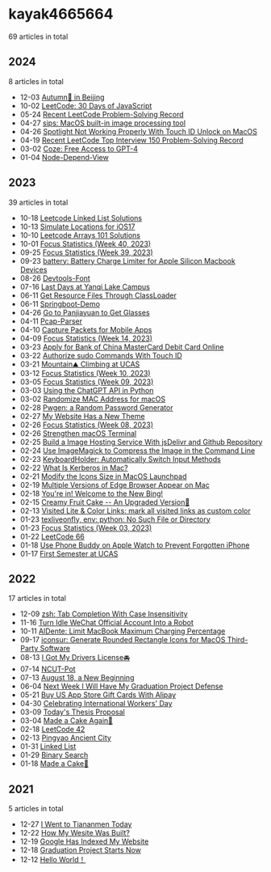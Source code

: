 # kayak4665664

69 articles in total

## 2024

8 articles in total

- 12-03 [Autumn🍂 in Beijing](https://www.kayak4665664.com/autumn-in-beijing/ "2024-12-03 21:48:48")
- 10-02 [LeetCode: 30 Days of JavaScript](https://www.kayak4665664.com/leetcode-30-days-of-javascript/ "2024-10-02 22:25:58")
- 05-24 [Recent LeetCode Problem-Solving Record](https://www.kayak4665664.com/recent-leetcode-problem-solving-record/ "2024-05-24 11:18:46")
- 04-27 [sips: MacOS built-in image processing tool](https://www.kayak4665664.com/sips-tool-in-macos/ "2024-04-27 14:21:24")
- 04-26 [Spotlight Not Working Properly With Touch ID Unlock on MacOS](https://www.kayak4665664.com/spotlight-not-working-properly-with-touch-id-unlock-on-macos/ "2024-04-26 11:52:11")
- 04-19 [Recent LeetCode Top Interview 150 Problem-Solving Record](https://www.kayak4665664.com/recent-leetcode-top-interview-150-problem-solving-record/ "2024-04-19 11:29:24")
- 03-02 [Coze: Free Access to GPT-4](https://www.kayak4665664.com/coze-free-access-to-gpt-4/ "2024-03-02 22:20:35")
- 01-04 [Node-Depend-View](https://www.kayak4665664.com/node-depend-view/ "2024-01-04 21:51:14")

## 2023

39 articles in total

- 10-18 [Leetcode Linked List Solutions](https://www.kayak4665664.com/leetcode-linked-list-solutions/ "2023-10-18 13:34:41")
- 10-13 [Simulate Locations for iOS17](https://www.kayak4665664.com/simulate-locations-for-ios17/ "2023-10-13 13:05:59")
- 10-10 [Leetcode Arrays 101 Solutions](https://www.kayak4665664.com/leetcode-arrays-101-solutions/ "2023-10-10 15:21:46")
- 10-01 [Focus Statistics (Week 40, 2023)](https://www.kayak4665664.com/focus-statistics-40-2023/ "2023-10-01 23:07:09")
- 09-25 [Focus Statistics (Week 39, 2023)](https://www.kayak4665664.com/focus-statistics-39-2023/ "2023-09-25 12:31:59")
- 09-23 [battery: Battery Charge Limiter for Apple Silicon Macbook Devices](https://www.kayak4665664.com/battery-battery-charge-limiter-for-apple-silicon-macbook-devices/ "2023-09-23 17:19:30")
- 08-26 [Devtools-Font](https://www.kayak4665664.com/devtools-font/ "2023-08-26 16:55:24")
- 07-16 [Last Days at Yanqi Lake Campus](https://www.kayak4665664.com/last-days-at-yanqi-lake-campus/ "2023-07-16 11:11:10")
- 06-11 [Get Resource Files Through ClassLoader](https://www.kayak4665664.com/get-resource-files-through-classloader/ "2023-06-11 18:30:36")
- 06-11 [Springboot-Demo](https://www.kayak4665664.com/springboot-demo/ "2023-06-11 16:55:12")
- 04-26 [Go to Panjiayuan to Get Glasses](https://www.kayak4665664.com/go-to-panjiayuan-to-get-glasses/ "2023-04-26 15:14:38")
- 04-11 [Pcap-Parser](https://www.kayak4665664.com/pcap-parser/ "2023-04-11 12:59:01")
- 04-10 [Capture Packets for Mobile Apps](https://www.kayak4665664.com/capture-packets-for-mobile-apps/ "2023-04-10 20:11:05")
- 04-09 [Focus Statistics (Week 14, 2023)](https://www.kayak4665664.com/focus-statistics-14-2023/ "2023-04-09 22:23:25")
- 03-23 [Apply for Bank of China MasterCard Debit Card Online](https://www.kayak4665664.com/apply-for-bank-of-china-mastercard-debit-card-online/ "2023-03-23 13:06:20")
- 03-22 [Authorize sudo Commands With Touch ID](https://www.kayak4665664.com/authorize-sudo-commands-with-touch-id/ "2023-03-22 12:29:40")
- 03-21 [Mountain⛰️ Climbing at UCAS](https://www.kayak4665664.com/mountain-climbing-at-ucas/ "2023-03-21 22:16:22")
- 03-12 [Focus Statistics (Week 10, 2023)](https://www.kayak4665664.com/focus-statistics-10-2023/ "2023-03-12 23:02:01")
- 03-05 [Focus Statistics (Week 09, 2023)](https://www.kayak4665664.com/focus-statistics-09-2023/ "2023-03-05 22:58:35")
- 03-03 [Using the ChatGPT API in Python](https://www.kayak4665664.com/using-the-chatgpt-api-in-python/ "2023-03-03 22:58:04")
- 03-02 [Randomize MAC Address for macOS](https://www.kayak4665664.com/randomize-mac-address-for-macos/ "2023-03-02 12:03:41")
- 02-28 [Pwgen: a Random Password Generator](https://www.kayak4665664.com/pwgen-random-password-generator/ "2023-02-28 15:25:10")
- 02-27 [My Website Has a New Theme](https://www.kayak4665664.com/my-website-has-a-new-theme/ "2023-02-27 19:08:03")
- 02-26 [Focus Statistics (Week 08, 2023)](https://www.kayak4665664.com/focus-statistics-08-2023/ "2023-02-26 23:06:13")
- 02-26 [Strengthen macOS Terminal](https://www.kayak4665664.com/strengthen-macos-terminal/ "2023-02-26 15:33:55")
- 02-25 [Build a Image Hosting Service With jsDelivr and Github Repository](https://www.kayak4665664.com/build-a-image-hosting-service-with-jsdelivr-and-github-repository/ "2023-02-25 14:44:25")
- 02-24 [Use ImageMagick to Compress the Image in the Command Line](https://www.kayak4665664.com/use-imagemagick-to-compress-the-image-in-the-command-line/ "2023-02-24 09:33:22")
- 02-23 [KeyboardHolder: Automatically Switch Input Methods](https://www.kayak4665664.com/keyboardholder-automatically-switch-input-methods/ "2023-02-23 22:31:20")
- 02-22 [What Is Kerberos in Mac?](https://www.kayak4665664.com/what-is-kerberos-in-mac/ "2023-02-22 08:55:57")
- 02-21 [Modify the Icons Size in MacOS Launchpad](https://www.kayak4665664.com/modify-the-icons-size-in-macos-launchpad/ "2023-02-21 12:23:04")
- 02-19 [Multiple Versions of Edge Browser Appear on Mac](https://www.kayak4665664.com/multiple-versions-of-edge-browser-appear-on-mac/ "2023-02-19 22:18:43")
- 02-18 [You're in! Welcome to the New Bing!](https://www.kayak4665664.com/you-re-in-welcome-to-the-new-bing/ "2023-02-18 10:40:56")
- 02-15 [Creamy Fruit Cake -- An Upgraded Version🍰](https://www.kayak4665664.com/creamy-fruit-cake-an-upgraded-version/ "2023-02-15 22:57:33")
- 02-13 [Visited Lite & Color Links: mark all visited links as custom color](https://www.kayak4665664.com/visited-lite-script-that-mark-all-visited-links-as-custom-color/ "2023-02-13 22:12:23")
- 01-23 [texliveonfly, env: python: No Such File or Directory](https://www.kayak4665664.com/texliveonfly-env-python-no-such-file-or-directory/ "2023-01-23 22:02:29")
- 01-23 [Focus Statistics (Week 03, 2023)](https://www.kayak4665664.com/focus-statistics-03-2023/ "2023-01-23 21:30:53")
- 01-22 [LeetCode 66](https://www.kayak4665664.com/leetcode-66/ "2023-01-22 17:47:38")
- 01-18 [Use Phone Buddy on Apple Watch to Prevent Forgotten iPhone](https://www.kayak4665664.com/use-phone-buddy-on-apple-watch-to-prevent-forgotten-iphone/ "2023-01-18 10:45:44")
- 01-17 [First Semester at UCAS](https://www.kayak4665664.com/first-semester-at-ucas/ "2023-01-17 11:00:00")

## 2022

17 articles in total

- 12-09 [zsh: Tab Completion With Case Insensitivity](https://www.kayak4665664.com/zsh-tab-completion-with-case-insensitivity/ "2022-12-09 16:58:10")
- 11-16 [Turn Idle WeChat Official Account Into a Robot](https://www.kayak4665664.com/turn-idle-wechat-official-account-into-a-robot/ "2022-11-16 21:05:57")
- 10-11 [AlDente: Limit MacBook Maximum Charging Percentage](https://www.kayak4665664.com/aldente-limit-macbook-maximum-charging-percentage/ "2022-10-11 17:25:14")
- 09-17 [iconsur: Generate Rounded Rectangle Icons for MacOS Third-Party Software](https://www.kayak4665664.com/iconsur-generate-rounded-rectangle-icons-for-macos-third-party-software/ "2022-09-17 18:02:30")
- 08-13 [I Got My Drivers License🚘](https://www.kayak4665664.com/i-got-my-driving-license/ "2022-08-13 18:56:40")
- 07-14 [NCUT-Pot](https://www.kayak4665664.com/ncut-pot/ "2022-07-14 13:07:57")
- 07-13 [August 18, a New Beginning](https://www.kayak4665664.com/august-18-a-new-beginning/ "2022-07-13 23:43:27")
- 06-04 [Next Week I Will Have My Graduation Project Defense](https://www.kayak4665664.com/next-week-i-will-have-my-graduation-project-defense/ "2022-06-04 17:02:51")
- 05-21 [Buy US App Store Gift Cards With Alipay](https://www.kayak4665664.com/buy-us-app-store-gift-cards-with-alipay/ "2022-05-21 10:16:15")
- 04-30 [Celebrating International Workers' Day](https://www.kayak4665664.com/international-workers-day/ "2022-04-30 21:34:29")
- 03-09 [Today's Thesis Proposal](https://www.kayak4665664.com/todays-thesis-proposal/ "2022-03-09 20:57:08")
- 03-04 [Made a Cake Again🍰](https://www.kayak4665664.com/made-a-cake-again/ "2022-03-04 22:42:11")
- 02-18 [LeetCode 42](https://www.kayak4665664.com/leetcode-42/ "2022-02-18 14:32:58")
- 02-13 [Pingyao Ancient City](https://www.kayak4665664.com/pingyao-ancient-city/ "2022-02-13 22:30:26")
- 01-31 [Linked List](https://www.kayak4665664.com/linked-list/ "2022-01-31 22:23:34")
- 01-29 [Binary Search](https://www.kayak4665664.com/binary-search/ "2022-01-29 22:01:34")
- 01-18 [Made a Cake🍰](https://www.kayak4665664.com/made-a-cake/ "2022-01-18 22:00:24")

## 2021

5 articles in total

- 12-27 [I Went to Tiananmen Today](https://www.kayak4665664.com/i-went-to-tiananmen-today/ "2021-12-27 19:52:15")
- 12-22 [How My Wesite Was Built?](https://www.kayak4665664.com/how-my-wesite-was-built/ "2021-12-22 17:17:30")
- 12-19 [Google Has Indexed My Website](https://www.kayak4665664.com/google-has-indexed-my-website/ "2021-12-19 21:23:40")
- 12-18 [Graduation Project Starts Now](https://www.kayak4665664.com/graduation-project-starts-now/ "2021-12-18 20:32:09")
- 12-12 [Hello World！](https://www.kayak4665664.com/hello-world/ "2021-12-12 21:06:46")
